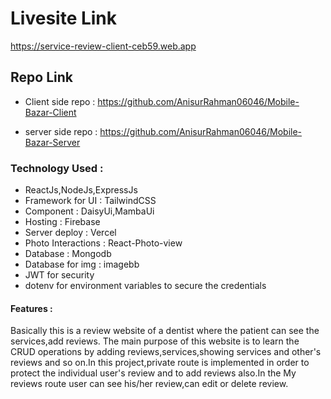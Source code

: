 # Livesite Link

https://service-review-client-ceb59.web.app

## Repo Link

- Client side repo : https://github.com/AnisurRahman06046/Mobile-Bazar-Client

- server side repo : https://github.com/AnisurRahman06046/Mobile-Bazar-Server

### Technology Used :

- ReactJs,NodeJs,ExpressJs
- Framework for UI : TailwindCSS
- Component : DaisyUi,MambaUi
- Hosting : Firebase
- Server deploy : Vercel
- Photo Interactions : React-Photo-view
- Database : Mongodb
- Database for img : imagebb
- JWT for security
- dotenv for environment variables to secure the credentials

#### Features :

Basically this is a review website of a dentist where the patient can see the services,add reviews. The main purpose of this website is to learn the CRUD operations by adding reviews,services,showing services and other's reviews and so on.In this project,private route is implemented in order to protect the individual user's review and to add reviews also.In the My reviews route user can see his/her review,can edit or delete review.
